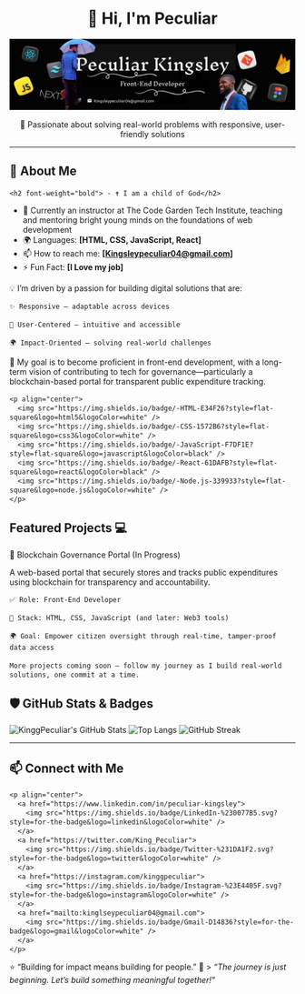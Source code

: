 <!-- GitHub Profile README Template -->

<h1 align="center">👋 Hi, I'm Peculiar</h1>

![Banner Image](https://github.com/KinggPeculiar/KinggPeculiar/blob/main/Frame.png)

<p align="center">
  🌱 Passionate about solving real-world problems with responsive, user-friendly solutions
</p>

---

## 🚀 About Me


<!-- About Me Section -->
    <h2 font-weight="bold"> - ✝️ I am a child of God</h2>
- 🔭 Currently an instructor at The Code Garden Tech Institute, teaching and mentoring bright young minds on the foundations of web development
- 🌍 Languages: **[HTML, CSS, JavaScript, React]**
- 📫 How to reach me: **[Kingsleypeculiar04@gmail.com]**
- ⚡ Fun Fact: **[I Love my job]**

💡 I’m driven by a passion for building digital solutions that are:

    ✨ Responsive – adaptable across devices

    👥 User-Centered – intuitive and accessible

    🌍 Impact-Oriented – solving real-world challenges

🎯 My goal is to become proficient in front-end development, with a long-term vision of contributing to tech for governance—particularly a blockchain-based portal for transparent public expenditure tracking.

<!-- Skills & Tools Section -->

    <p align="center">
      <img src="https://img.shields.io/badge/-HTML-E34F26?style=flat-square&logo=html5&logoColor=white" />
      <img src="https://img.shields.io/badge/-CSS-1572B6?style=flat-square&logo=css3&logoColor=white" />
      <img src="https://img.shields.io/badge/-JavaScript-F7DF1E?style=flat-square&logo=javascript&logoColor=black" />
      <img src="https://img.shields.io/badge/-React-61DAFB?style=flat-square&logo=react&logoColor=black" />
      <img src="https://img.shields.io/badge/-Node.js-339933?style=flat-square&logo=node.js&logoColor=white" />
    </p>


<!-- Highlight Projects Section -->

## Featured Projects 💻

🔐 Blockchain Governance Portal (In Progress)

A web-based portal that securely stores and tracks public expenditures using blockchain for transparency and accountability.

    ✅ Role: Front-End Developer

    📌 Stack: HTML, CSS, JavaScript (and later: Web3 tools)

    🌍 Goal: Empower citizen oversight through real-time, tamper-proof data access

    More projects coming soon — follow my journey as I build real-world solutions, one commit at a time.

## 🛡️ GitHub Stats & Badges

<!-- GITHUB BADGES EXAMPLES: update with your own when ready! -->

![KinggPeculiar's GitHub Stats](https://github-readme-stats.vercel.app/api?username=KinggPeculiar&show_icons=true&theme=tokyonight)
![Top Langs](https://github-readme-stats.vercel.app/api/top-langs/?username=KinggPeculiar&layout=compact&theme=tokyonight)
![GitHub Streak](https://github-readme-streak-stats.herokuapp.com/?user=KinggPeculiar&theme=tokyonight)

---

<!-- Contact Section -->

## 📫 Connect with Me

    <p align="center">
      <a href="https://www.linkedin.com/in/peculiar-kingsley">
        <img src="https://img.shields.io/badge/LinkedIn-%230077B5.svg?style=for-the-badge&logo=linkedin&logoColor=white" />
      </a>
      <a href="https://twitter.com/King_Peculiar">
        <img src="https://img.shields.io/badge/Twitter-%231DA1F2.svg?style=for-the-badge&logo=twitter&logoColor=white" />
      </a>
      <a href="https://instagram.com/kinggpeculiar">
        <img src="https://img.shields.io/badge/Instagram-%23E4405F.svg?style=for-the-badge&logo=instagram&logoColor=white" />
      </a>
      <a href="mailto:kinglseypeculiar04@gmail.com">
        <img src="https://img.shields.io/badge/Gmail-D14836?style=for-the-badge&logo=gmail&logoColor=white" />
      </a>
    </p>



⭐️ “Building for impact means building for people.”
🎯 > _“The journey is just beginning. Let’s build something meaningful together!"_
